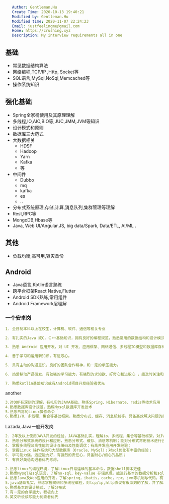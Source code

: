 ```yaml
   Author: Gentleman.Hu
   Create Time: 2020-10-13 19:40:21
   Modified by: Gentleman.Hu
   Modified time: 2020-11-07 22:24:23
   Email: justfeelingme@gmail.com
   Home: https://crushing.xyz
   Description: My interview requirements all in one
 ```


## 基础

- 常见数据结构算法
- 网络编程,TCP/IP ,Http, Socket等
- SQL语言,MySql,NoSql,Memcached等
- 操作系统知识

## 强化基础

- Spring全家桶使用及其原理理解
- 多线程,IO,AIO,BIO等,JUC,JMM,JVM等知识
- 设计模式和原则
- 数据库三大范式
- 大数据相关
  - HDSF
  - Hadoop
  - Yarn
  - Kafka
  - 等
- 中间件
  - Dubbo
  - mq
  - kafka
  - es
  - ..
- 分布式系统原理,存储,计算,消息队列,集群管理等理解
- Rest,RPC等
- MongoDB,Hbase等
- Java, Web UI/Angular.JS, big data/Spark, Data/ETL, AI/ML .
  
## 其他

- 负载均衡,高可用,容灾备份

## Android

- Java语言,Kotlin语言熟练
- 跨平台框架React Native,Flutter
- Android SDK熟练,常用组件
- Android Framework层理解

### 一个安卓岗

```yaml
1. 全日制本科以上在校生，计算机、软件、通信等相关专业

2. 有扎实的Java 或C，Ｃ++基础知识，拥有良好的编程规范，熟悉常用的数据结构和设计模式

3. 熟悉 Android 应用开发，对 UI 开发、应用框架、网络通信、多线程IO模型和数据库存储等有较深了解

4. 善于学习和运用新知识，有进取心。

5. 具有主动的沟通意识，良好的团队合作精神，和一定的承压能力。

6. 热爱移动产品研发，有较强的学习能力，有强烈的求知欲、好奇心和进取心 ，能及时关注和学习业界最新的移动开发技术

7. 熟悉kotlin基础知识或有Android项目开发经验者优先
```

another 

```yaml
3.对OOP有深刻的理解，有扎实的JAVA基础，熟练Spring、Hibernate、redis等技术应用
4.熟悉数据库设计规范，熟练Mysql数据库开发技术
5.熟悉日常的Linux操作命令
6.熟悉I/O、多线程、集合等基础框架，熟悉分布式、缓存、消息机制等。具备高效解决问题的能力
```

Lazada,Java一般开发岗

```yaml
2. 2年及以上使用JAVA开发的经验，JAVA基础扎实，理解io、多线程、集合等基础框架，对JVM原理有一定的了解，对Spring,ibatis,struts等开源框架熟悉；
3. 熟悉分布式系统的设计和应用，熟悉分布式、缓存、消息等机制；能对分布式常用技术进行合理应用，解决问题；
4. 掌握多线程及高性能的设计与编码及性能调优；有高并发应用开发经验；
5. 掌握Linux 操作系统和大型数据库（Oracle、MySql）；对sql优化有丰富的经验；
6. 学习能力强，适应能力好，有强烈的责任心，具备耐心/细心的品质；
7. 有良好英语沟通者优先考虑。
```

```yaml
2.熟悉linux的编程环境，了解Linux日常运维的基本命令，数据shell脚本更佳
3.熟悉Mysql及sql语言，了解no-sql、key-value 存储原理。能进行基本的数据分析和sql语句的编程
4.熟悉Java及Web应用的开发，了解spring，ibatis，cache，rpc，jvm等机制与代码，有了解源码者优先考虑
5.java基础扎实，熟练掌握网络和多线程编程，对tcp/ip,http协议有很深刻的了解，并了解xml和html语言
6.熟悉基本的设计模式，了解分布式
7.有一定的自学能力，积极向上
8.英文听说读写能力优秀者优先
```

